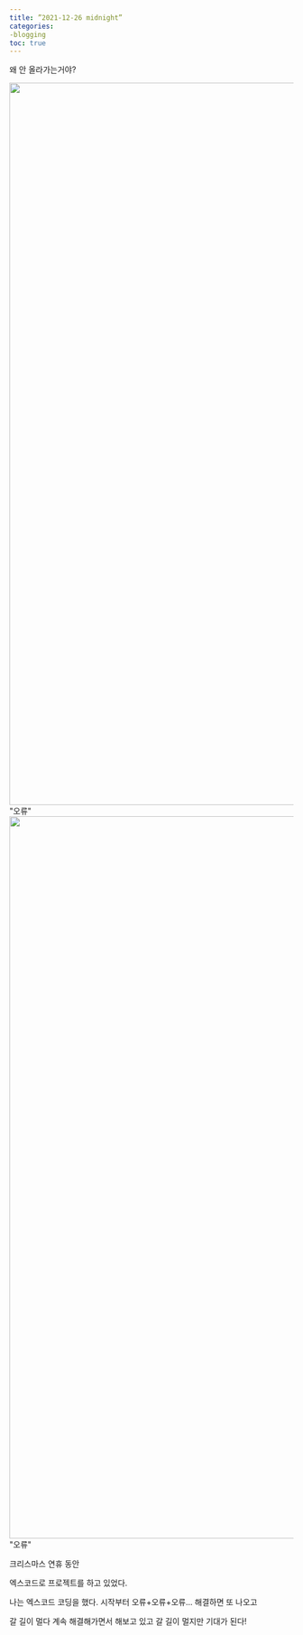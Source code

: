 ```yaml
---
title: ”2021-12-26 midnight”
categories:
-blogging
toc: true
---
```


왜 안 올라가는거야?

<img width="1280" src="https://user-images.githubusercontent.com/94824295/147412985-c1f68674-8fe2-4cba-8ae6-36e89ecc456d.png">
"오류"
<img width="1280" src="https://user-images.githubusercontent.com/94824295/147412990-e55e15d4-de61-4f3f-8da6-a5f472661c03.png">
"오류"

크리스마스 연휴 동안

엑스코드로 프로젝트를 하고 있었다.

나는 엑스코드 코딩을 했다.
시작부터 오류+오류+오류... 해결하면 또 나오고

갈 길이 멀다
계속 해결해가면서 해보고 있고 갈 길이 멀지만 기대가 된다!
